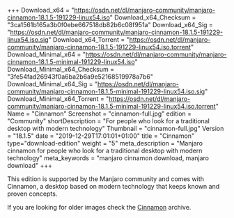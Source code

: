 +++
Download_x64 = "https://osdn.net/dl/manjaro-community/manjaro-cinnamon-18.1.5-191229-linux54.iso"
Download_x64_Checksum = "3ca1561b165a3b0f0ebe667518db82b6c08f951a"
Download_x64_Sig = "https://osdn.net/dl/manjaro-community/manjaro-cinnamon-18.1.5-191229-linux54.iso.sig"
Download_x64_Torrent = "https://osdn.net/dl/manjaro-community/manjaro-cinnamon-18.1.5-191229-linux54.iso.torrent"
Download_Minimal_x64 = "https://osdn.net/dl/manjaro-community/manjaro-cinnamon-18.1.5-minimal-191229-linux54.iso"
Download_Minimal_x64_Checksum = "3fe54fad26943f0a6ba2b6a9e52168519978a7b6"
Download_Minimal_x64_Sig = "https://osdn.net/dl/manjaro-community/manjaro-cinnamon-18.1.5-minimal-191229-linux54.iso.sig"
Download_Minimal_x64_Torrent = "https://osdn.net/dl/manjaro-community/manjaro-cinnamon-18.1.5-minimal-191229-linux54.iso.torrent"
Name = "Cinnamon"
Screenshot = "cinnamon-full.jpg"
edition = "Community"
shortDescription = "For people who look for a traditional desktop with modern technology"
Thumbnail = "cinnamon-full.jpg"
Version = "18.1.5"
date = "2019-12-29T17:01:01+01:00"
title = "Cinnamon"
type="download-edition"
weight = "5"
meta_description = "Manjaro cinnamon for people who look for a traditional desktop with modern technology"
meta_keywords = "manjaro cinnamon download, manjaro download"
+++

This edition is supported by the Manjaro community and comes with Cinnamon, a desktop based on modern technology that keeps known and proven concepts.

If you are looking for older images check the [Cinnamon](https://osdn.net/projects/manjaro-community/storage/z_release_archive/cinnamon) archive.

